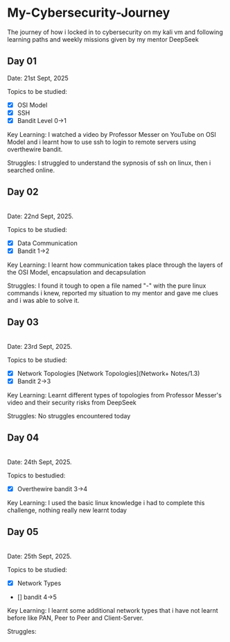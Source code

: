 # My-Cybersecurity-Journey
The journey of how i locked in to cybersecurity on my kali vm and following learning paths and weekly missions given by my mentor DeepSeek

## Day 01

Date: 21st Sept, 2025

Topics to be studied:
- [x] OSI Model
- [x] SSH
- [x] Bandit Level 0->1

Key Learning: I watched a video by Professor Messer on YouTube on OSI Model and i learnt how to use ssh to login to remote servers using overthewire bandit.

Struggles: I struggled to understand the sypnosis of ssh on linux, then i searched online.

## Day 02
<br>
Date: 22nd Sept, 2025.

Topics to be studied: 
- [x] Data Communication
- [x] Bandit 1->2

Key Learning: I learnt how communication takes place through the layers of the OSI Model, encapsulation and decapsulation

Struggles: I found it tough to open a file named "-" with the pure linux commands i knew, reported my situation to my mentor and gave me clues and i was able to solve it.

## Day 03
<br>
Date: 23rd Sept, 2025.  

Topics to be studied:
- [x] Network Topologies [Network Topologies](Network+ Notes/1.3)
- [x] Bandit 2->3

Key Learning: Learnt different types of topologies from Professor Messer's video and their security risks from DeepSeek

Struggles: No struggles encountered today 

## Day 04
<br>
Date: 24th Sept, 2025.

Topics to bestudied:
- [x] Overthewire bandit 3->4

Key Learning: I used the basic linux knowledge i had to complete this challenge, nothing really new learnt today

## Day 05
<br>
Date: 25th Sept, 2025.

Topics to be studied:
- [x] Network Types
- [] bandit 4->5

Key Learning: I learnt some additional network types that i have not learnt before like PAN, Peer to Peer and Client-Server. 

Struggles:
